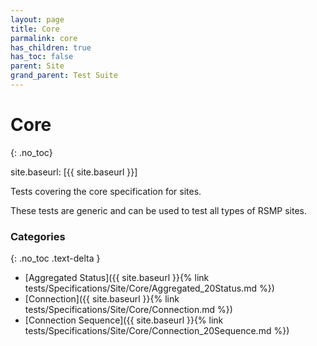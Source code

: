 ```yaml
---
layout: page
title: Core
parmalink: core
has_children: true
has_toc: false
parent: Site
grand_parent: Test Suite
---
```


# Core
{: .no_toc}

site.baseurl: [{{ site.baseurl }}]

Tests covering the core specification for sites.

These tests are generic and can be used to test all types of RSMP sites.

### Categories
{: .no_toc .text-delta }
- [Aggregated Status]({{ site.baseurl }}{% link tests/Specifications/Site/Core/Aggregated_20Status.md %})
- [Connection]({{ site.baseurl }}{% link tests/Specifications/Site/Core/Connection.md %})
- [Connection Sequence]({{ site.baseurl }}{% link tests/Specifications/Site/Core/Connection_20Sequence.md %})


